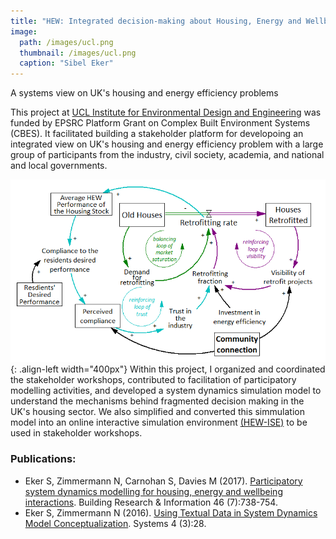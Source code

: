 ```yaml
---
title: "HEW: Integrated decision-making about Housing, Energy and Wellbeing"
image: 
  path: /images/ucl.png
  thumbnail: /images/ucl.png
  caption: "Sibel Eker"
---
```

A systems view on UK's housing and energy efficiency problems

This project at [UCL Institute for Environmental Design and Engineering](https://www.ucl.ac.uk/bartlett/environmental-design/hew-integrated-decision-making-about-housing-energy-and-wellbeing) 
was funded by EPSRC Platform Grant on Complex Built Environment Systems (CBES). It facilitated building a stakeholder platform for developoing an integrated view on UK's housing and energy efficiency problem
with a large group of participants from the industry, civil society, academia, and national and local governments. 

![left-aligned-image](/images/hew.png){: .align-left width="400px"}
Within this project, I organized and coordinated the stakeholder workshops, contributed to facilitation of participatory modelling activities, and developed a system dynamics simulation model to understand the mechanisms behind fragmented 
decision making in the UK's  housing sector. We also simplified and converted this simmulation model into an online interactive simulation environment 
<a href="http://www.systo.org/hew_wise.html">(HEW-ISE)</a> to be used in stakeholder workshops.


### Publications:
- Eker S, Zimmermann N, Carnohan S, Davies M (2017). [Participatory system dynamics modelling for housing, energy and wellbeing interactions](https://doi.org/10.1080/09613218.2017.1362919). Building Research & Information 46 (7):738-754.
- Eker S, Zimmermann N (2016). [Using Textual Data in System Dynamics Model Conceptualization](https://doi.org/10.3390/systems4030028). Systems 4 (3):28.

